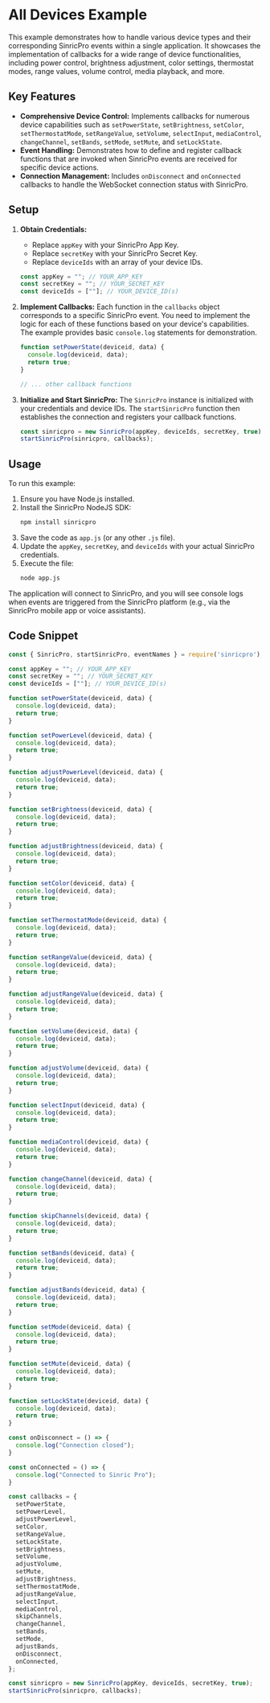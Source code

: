 # All Devices Example

This example demonstrates how to handle various device types and their corresponding SinricPro events within a single application. It showcases the implementation of callbacks for a wide range of device functionalities, including power control, brightness adjustment, color settings, thermostat modes, range values, volume control, media playback, and more.

## Key Features

-   **Comprehensive Device Control:** Implements callbacks for numerous device capabilities such as `setPowerState`, `setBrightness`, `setColor`, `setThermostatMode`, `setRangeValue`, `setVolume`, `selectInput`, `mediaControl`, `changeChannel`, `setBands`, `setMode`, `setMute`, and `setLockState`.
-   **Event Handling:** Demonstrates how to define and register callback functions that are invoked when SinricPro events are received for specific device actions.
-   **Connection Management:** Includes `onDisconnect` and `onConnected` callbacks to handle the WebSocket connection status with SinricPro.

## Setup

1.  **Obtain Credentials:**
    *   Replace `appKey` with your SinricPro App Key.
    *   Replace `secretKey` with your SinricPro Secret Key.
    *   Replace `deviceIds` with an array of your device IDs.

    ```javascript
    const appKey = ""; // YOUR_APP_KEY
    const secretKey = ""; // YOUR_SECRET_KEY
    const deviceIds = [""]; // YOUR_DEVICE_ID(s)
    ```

2.  **Implement Callbacks:**
    Each function in the `callbacks` object corresponds to a specific SinricPro event. You need to implement the logic for each of these functions based on your device's capabilities. The example provides basic `console.log` statements for demonstration.

    ```javascript
    function setPowerState(deviceid, data) {
      console.log(deviceid, data);
      return true;
    }

    // ... other callback functions
    ```

3.  **Initialize and Start SinricPro:**
    The `SinricPro` instance is initialized with your credentials and device IDs. The `startSinricPro` function then establishes the connection and registers your callback functions.

    ```javascript
    const sinricpro = new SinricPro(appKey, deviceIds, secretKey, true);
    startSinricPro(sinricpro, callbacks);
    ```

## Usage

To run this example:

1.  Ensure you have Node.js installed.
2.  Install the SinricPro NodeJS SDK:
    ```bash
    npm install sinricpro
    ```
3.  Save the code as `app.js` (or any other `.js` file).
4.  Update the `appKey`, `secretKey`, and `deviceIds` with your actual SinricPro credentials.
5.  Execute the file:
    ```bash
    node app.js
    ```

The application will connect to SinricPro, and you will see console logs when events are triggered from the SinricPro platform (e.g., via the SinricPro mobile app or voice assistants).

## Code Snippet

```javascript
const { SinricPro, startSinricPro, eventNames } = require('sinricpro');

const appKey = ""; // YOUR_APP_KEY
const secretKey = ""; // YOUR_SECRET_KEY
const deviceIds = [""]; // YOUR_DEVICE_ID(s)

function setPowerState(deviceid, data) {
  console.log(deviceid, data);
  return true;
}

function setPowerLevel(deviceid, data) {
  console.log(deviceid, data);
  return true;
}

function adjustPowerLevel(deviceid, data) {
  console.log(deviceid, data);
  return true;
}

function setBrightness(deviceid, data) {
  console.log(deviceid, data);
  return true;
}

function adjustBrightness(deviceid, data) {
  console.log(deviceid, data);
  return true;
}

function setColor(deviceid, data) {
  console.log(deviceid, data);
  return true;
}

function setThermostatMode(deviceid, data) {
  console.log(deviceid, data);
  return true;
}

function setRangeValue(deviceid, data) {
  console.log(deviceid, data);
  return true;
}

function adjustRangeValue(deviceid, data) {
  console.log(deviceid, data);
  return true;
}

function setVolume(deviceid, data) {
  console.log(deviceid, data);
  return true;
}

function adjustVolume(deviceid, data) {
  console.log(deviceid, data);
  return true;
}

function selectInput(deviceid, data) {
  console.log(deviceid, data);
  return true;
}

function mediaControl(deviceid, data) {
  console.log(deviceid, data);
  return true;
}

function changeChannel(deviceid, data) {
  console.log(deviceid, data);
  return true;
}

function skipChannels(deviceid, data) {
  console.log(deviceid, data);
  return true;
}

function setBands(deviceid, data) {
  console.log(deviceid, data);
  return true;
}

function adjustBands(deviceid, data) {
  console.log(deviceid, data);
  return true;
}

function setMode(deviceid, data) {
  console.log(deviceid, data);
  return true;
}

function setMute(deviceid, data) {
  console.log(deviceid, data);
  return true;
}

function setLockState(deviceid, data) {
  console.log(deviceid, data);
  return true;
}

const onDisconnect = () => {
  console.log("Connection closed");
}

const onConnected = () => {
  console.log("Connected to Sinric Pro");
}

const callbacks = {
  setPowerState,
  setPowerLevel,
  adjustPowerLevel,
  setColor,
  setRangeValue,
  setLockState,
  setBrightness,
  setVolume,
  adjustVolume,
  setMute,
  adjustBrightness,
  setThermostatMode,
  adjustRangeValue,
  selectInput,
  mediaControl,
  skipChannels,
  changeChannel,
  setBands,
  setMode,
  adjustBands,
  onDisconnect,
  onConnected,
};

const sinricpro = new SinricPro(appKey, deviceIds, secretKey, true);
startSinricPro(sinricpro, callbacks);
```
